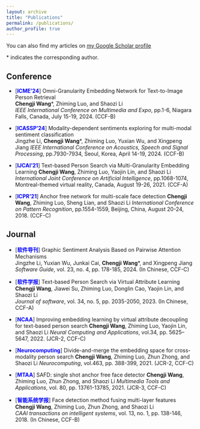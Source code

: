 ```yaml
---
layout: archive
title: "Publications"
permalink: /publications/
author_profile: true
---
```


You can also find my articles on [my Google Scholar profile](https://scholar.google.com/citations?user=2p0kTokAAAAJ&hl=zh-CN)

\* indicates the corresponding author.

## Conference
- [<span style="color:blue">**ICME’24**</span>] Omni-Granularity Embedding Network for Text-to-Image Person Retrieval  
  **Chengji Wang**\*, Zhiming Luo, and Shaozi Li  
  _IEEE International Conference on Multimedia and Expo_, pp.1-6, Niagara Falls, Canada, July 15-19, 2024. (CCF-B)
  
- [<span style="color:blue">**ICASSP’24**</span>] Modality-dependent sentiments exploring for multi-modal sentiment classification  
  Jingzhe Li, **Chengji Wang**\*, Zhiming Luo, Yuxian Wu, and Xingpeng Jiang
 _IEEE International Conference on Acoustics, Speech and Signal Processing_, pp.7930-7934, Seoul, Korea, April 14-19, 2024. (CCF-B)

- [<span style="color:blue">**IJCAI’21**</span>] Text-based Person Search via Multi-Granularity Embedding Learning
**Chengji Wang**, Zhiming Luo, Yaojin Lin, and Shaozi Li
 _International Joint Conference on Artificial Intelligence_, pp.1068-1074, Montreal-themed virtual reality, Canada, August 19-26, 2021. (CCF-A)

- [<span style="color:blue">**ICPR’21**</span>] Anchor free network for multi-scale face detection
**Chengji Wang**, Zhiming Luo, Sheng Lian, and Shaozi Li
 _International Conference on Pattern Recognition_, pp.1554-1559, Beijing, China, August 20-24, 2018. (CCF-C)

## Journal

- [<span style="color:blue">**软件导刊**</span>] Graphic Sentiment Analysis Based on Pairwise Attention Mechanisms  
  Jingzhe Li, Yuxian Wu, Junkai Cai, **Chengji Wang**\*, and Xingpeng Jiang
  _Software Guide_, vol. 23, no. 4, pp. 178-185, 2024. (In Chinese, CCF-C)

- [<span style="color:blue">**软件学报**</span>] Text-based Person Search via Virtual Attribute Learning  
  **Chengji Wang**, Jiawei Su, Zhiming Luo, Donglin Cao, Yaojin Lin, and Shaozi Li  
  _Journal of software_, vol. 34, no. 5, pp. 2035-2050, 2023. (In Chinese, CCF-A)

 - [<span style="color:blue">**NCAA**</span>] Improving embedding learning by virtual attribute decoupling for text-based person search
 **Chengji Wang**, Zhiming Luo, Yaojin Lin, and Shaozi Li
   _Neural Computing and Applications_, vol.34, pp. 5625–5647, 2022. (JCR-2, CCF-C)

 - [<span style="color:blue">**Neurocomputing**</span>] Divide-and-merge the embedding space for cross-modality person search
 **Chengji Wang**, Zhiming Luo, Zhun Zhong, and Shaozi Li
   _Neurocomputing_, vol.463, pp. 388-399, 2021. (JCR-2, CCF-C)

 - [<span style="color:blue">**MTAA**</span>] SAFD: single shot anchor free face detector
 **Chengji Wang**, Zhiming Luo, Zhun Zhong, and Shaozi Li
   _Multimedia Tools and Applications_, vol. 80, pp. 13761-13785, 2021. (JCR-3, CCF-C)

- [<span style="color:blue">**智能系统学报**</span>] Face detection method fusing multi-layer features 
  **Chengji Wang**, Zhiming Luo, Zhun Zhong, and Shaozi Li  
  _CAAI transactions on intelligent systems_, vol. 13, no. 1, pp. 138-146, 2018. (In Chinese, CCF-B)

